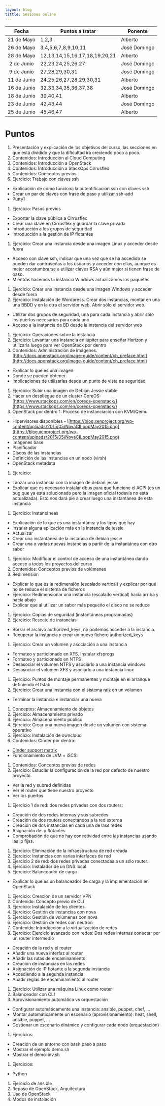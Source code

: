 ```yaml
---
layout: blog
tittle: Sesiones online
---
```


|Fecha|Puntos a tratar|Ponente|
|:---:|----------|--------|
|21 de Mayo| 1,2,3 |Alberto |
|26 de Mayo| 3,4,5,6,7,8,9,10,11 |José Domingo  |
|28 de Mayo| 12,13,14,15,16,17,18,19,20,21 | Alberto |
|2 de Junio| 22,23,24,25,26,27 | José Domingo |
|9 de Junio| 27,28,29,30,31 | José Domingo |
|11 de Junio|24,25,26,27,28,29,30,31  | Alberto |
|16 de Junio|32,33,34,35,36,37,38 | José Domingo |
|18 de Junio|39,40,41  | Alberto |
|23 de Junio|42,43,44  | José Domingo |
|25 de Junio|45,46,47  | Alberto |

# Puntos

1. Presentación y explicación de los objetivos del curso, las secciones en que está dividido y que la dificultad irá creciendo poco a poco.
1. Contenidos: Introducción al Cloud Computing
1. Contenidos: Introducción a OpenStack
1. Contenidos: Introducción a StackOps Cirrusflex
1. Contenidos: Conceptos previos
1. Ejercicio: Trabajo con claves ssh
 * Explicación de cómo funciona la autentificación ssh con claves ssh
 * Crear un par de claves con frase de paso y utilizar ssh-add
 * Putty?
1. Ejercicio: Pasos previos
 * Exportar la clave pública a Cirrusflex
 * Crear una clave en Cirrusflex y guardar la clave privada
 * Introducción a los grupos de seguridad
 * Introducción a la gestión de IP flotantes
1. Ejercicio: Crear una instancia desde una imagen Linux y acceder desde fuera
 * Acceso con clave ssh, indicar que una vez que se ha accedido se pueden dar contraseñas a los usuarios y acceder con ellas, aunque es mejor acostumbrarse a utilizar claves RSA y aún mejor si tienen frase de paso.
 * Mientras hacemos la instancia Windows actualizamos los paquetes 
1. Ejercicio: Crear una instancia desde una imagen Windows y acceder desde fuera
1. Ejercicio: Instalación de Wordpress. Crear dos instancias, montar en una una BBDD y en la otra el servidor web. Abrir sólo el servidor web.
 * Utilizar dos grupos de seguridad, una para cada instancia y abrir sólo los puertos necesarios para cada uno.
 * Acceso a la instancia de BD desde la instancia del servidor web
1. Ejercicio: Operaciones sobre la instancia
1. Ejercicio: Levantar una instancia en jupiter para enseñar Horizon y utilizarla luego para ver OpenStack por dentro
1. Contenidos: Administración de imágenes.[http://docs.openstack.org/image-guide/content/ch_preface.html](http://docs.openstack.org/image-guide/content/ch_preface.html)
 * Explicar lo que es una imagen
 * Dónde se pueden obtener
 * Implicaciones de utilizarlas desde un punto de vista de seguridad
1. Ejercicio: Subir una imagen de Debian Jessie stable
1. Hacer un despliegue de un cluster CoreOS: [https://www.stackops.com/en/coreos-openstack/](https://www.stackops.com/en/coreos-openstack/)
1. OpenStack por dentro 1: Proceso de instanciación con KVM/Qemu
 * Hipervisores disponibles - ![https://blog.xenproject.org/wp-content/uploads/2015/05/NovaCILoopMay2015.png](https://blog.xenproject.org/wp-content/uploads/2015/05/NovaCILoopMay2015.png)
 * Imágenes base
 * Planificador
 * Discos de las instancias
 * Definición de las instancias en un nodo (virsh)
 * OpenStack metadata
1. Ejercicio: 
 * Lanzar una instancia con la imagen de debian jessie
 * Explicar que es necesario instalar dbus para que funcione el ACPI (es un bug que ya está solucionado pero la imagen oficial todavía no está actualizada). Esto nos dará pie a crear luego una instantánea de esta instancia
1. Ejercicio: Instantáneas
 * Explicación de lo que es una instantánea y los tipos que hay
 * Instalar alguna aplicación más en la instancia de jessie
 * Actualizar
 * Crear una instantánea de la instancia de debian jessie
 * Crear una o varias nuevas instancias a partir de la instantánea con otro sabor
1. Ejercicio: Modificar el control de acceso de una instantánea dando acceso a todos los proyectos del curso
1. Contenidos: Conceptos previos de volúmenes
1. Redimensión
 * Explicar lo que es la redimensión (escalado vertical) y explicar por qué no se reduce el sistema de ficheros
 * Ejercicio: Redimensionar una instancia (escalado vertical) hacia arriba y hacia abajo
 * Explicar que al utilizar un sabor más pequeño el disco no se reduce
1. Ejercicio: Copias de seguridad (instantáneas programadas)
1. Ejercicio: Rescate de instancias
 * Borrar el archivo authorized_keys, no podemos acceder a la instancia.
 * Recuperar la instancia y crear un nuevo fichero authorized_keys
1. Ejercicio: Crear un volumen y asociación a una instancia
 * Formateo y particionado en XFS. Instalar xfsprogs
 * Formateo y particionado en NTFS
 * Desasociar el volumen NTFS y asociarlo a una instancia windows
 * Desasociar el volumen XFS y asociarlo a una instancia linux
1. Ejercicio: Puntos de montaje permanentes y montaje en el arranque definiendo el fstab
1. Ejercicio: Crear una instancia con el sistema raiz en un volumen
 * Terminar la instancia e instanciar una nueva
1. Conceptos: Almacenamiento de objetos
1. Ejercicio: Almacenamiento privado
1. Ejercicio: Almacenamiento público 
1. Ejercicio: Crear una nueva imagen desde un volumen con sistema operativo
1. Ejercicio: Instalación de owncloud
1. Contenidos: Cinder por dentro:
 * [Cinder support matrix](https://wiki.openstack.org/wiki/CinderSupportMatrix)
 * Funcionamiento de LVM + iSCSI
1. Contenidos: Conceptos previos de redes
1. Ejercicio: Estudiar la configuración de la red por defecto de nuestro proyecto
 * Ver la red y subred definidas
 * Ver el router que tiene nuestro proyecto
 * Ver los puertos
1. Ejercicio 1 de red: dos redes privadas con dos routers:
 * Creación de dos redes internas y sus subredes
 * Creación de dos routers conectandos a la red externa
 * Creación de dos instancias en cada una de lass redes
 * Asignación de ip flotantes
 * Comprobación de que no hay conectividad entre las instancias usando las ip fijas.
1. Ejercicio: Eliminación de la infraestructura de red creada
1. Ejercicio: Instancias con varias interfaces de red
1. Ejercicio 2 de red: dos redes privadas conectadas a un sólo router.
1. Ejercicio: Instalador de un DNS local
1. Ejercicio: Balanceador de carga
 * Explicar lo que es un balanceador de carga y la implementación en OpenStack
1. Ejercicio: Creación de un servidor VPN
1. Contenido: Concepto previo de CLI
1. Ejercicio: Instalación de los clientes
1. Ejercicio: Gestión de instancias con nova
1. Ejercicio: Gestión de volúmenes con nova
1. Ejercicio: Gestión de redes con neutron
1. Contenido: Introducción a la virtualización de redes
1. Ejercicio: Ejercicio avanzado con redes: Dos redes internas conectar por un router intermedio
 * Creación de la red y el router
 * Añadir una nueva interfaz al router
 * Añadir las rutas de encaminamiento
 * Creación de instancias en las redes
 * Asignación de IP flotante a la segunda instancia
 * Accediendo a la segunda instancia
 * Añadir reglas de encaminamiento al router
1. Ejercicio: Utilizar una máquina Linux como router
1. Balanceador con CLI
1. Aprovisionamiento automático vs orquestación
 * Configurar automáticamente una instancia: ansible, puppet, chef, ...
 * Montar automáticamente un escenario (aprovisionamiento): heat, shell, ansible, puppet, ...
 * Gestionar un escenario dinámico y configurar cada nodo (orquestación)
1. Ejercicios:
 * Creación de un entorno con bash paso a paso
 * Mostrar el ejemplo demo.sh
 * Mostrar el demo-inv.sh
1. Ejercicios:
 * Python
1. Ejercicio de ansible
1. Repaso de OpenStack. Arquitectura
1. Uso de OpenStack
1. Modos de instalación




